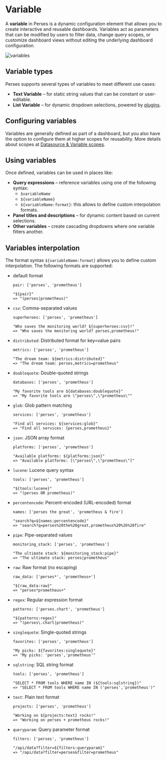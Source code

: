 # Variable

A **variable** in Perses is a dynamic configuration element that allows you to create interactive and reusable dashboards. Variables act as parameters that can be modified by users to filter data, change query scopes, or customize dashboard views without editing the underlying dashboard configuration.

![variables](https://github.com/user-attachments/assets/62d5d94b-7ceb-4bfc-ad38-a577a724b419)

## Variable types

Perses supports several types of variables to meet different use cases:

- **Text Variable** – for static string values that can be constant or user-editable.
- **List Variable** – for dynamic dropdown selections, powered by [plugins](../plugins).

## Configuring variables

Variables are generally defined as part of a dashboard, but you also have the option to configure them at higher scopes for reusability. More details about scopes at [Datasource & Variable scopes](./datasource-and-variable-scopes.md).

## Using variables

Once defined, variables can be used in places like:

- **Query expressions** – reference variables using one of the following syntax:
  - `$variableName`
  - `${variableName}`
  - `${variableName:format}`: this allows to define custom interpolation formats.
- **Panel titles and descriptions** – for dynamic content based on current selections.
- **Other variables** – create cascading dropdowns where one variable filters another.

## Variables interpolation

The format syntax `${variableName:format}` allows you to define custom interpolation. The following formats are supported:

- default format

  ```
  pair: ['perses', 'prometheus']

  "${pair}"
  => "(perses|prometheus)"
  ```

- `csv`: Comma-separated values

  ```
  superheroes: ['perses', 'prometheus']

  "Who saves the monitoring world? ${superheroes:csv}!"
  => "Who saves the monitoring world? perses,prometheus!"
  ```

- `distributed`: Distributed format for key=value pairs

  ```
  metrics: ['perses', 'prometheus']

  "The dream team: ${metrics:distributed}"
  => "The dream team: perses,metrics=prometheus"
  ```

- `doublequote`: Double-quoted strings

  ```
  databases: ['perses', 'prometheus']

  "My favorite tools are ${databases:doublequote}"
  => "My favorite tools are \"perses\",\"prometheus\""
  ```

- `glob`: Glob pattern matching

  ```
  services: ['perses', 'prometheus']

  "Find all services: ${services:glob}"
  => "Find all services: {perses,prometheus}"
  ```

- `json`: JSON array format

  ```
  platforms: ['perses', 'prometheus']

  "Available platforms: ${platforms:json}"
  => "Available platforms: [\"perses\",\"prometheus\"]"
  ```

- `lucene`: Lucene query syntax

  ```
  tools: ['perses', 'prometheus']

  "${tools:lucene}"
  => "(perses OR prometheus)"
  ```

- `percentencode`: Percent-encoded (URL-encoded) format

  ```
  names: ['perses the great', 'prometheus & fire']

  "search?q=${names:percentencode}"
  => "search?q=perses%20the%20great,prometheus%20%26%20fire"
  ```

- `pipe`: Pipe-separated values

  ```
  monitoring_stack: ['perses', 'prometheus']

  "The ultimate stack: ${monitoring_stack:pipe}"
  => "The ultimate stack: perses|prometheus"
  ```

- `raw`: Raw format (no escaping)

  ```
  raw_data: ['perses*', 'prometheus+']

  "${raw_data:raw}"
  => "perses*prometheus+"
  ```

- `regex`: Regular expression format

  ```
  patterns: ['perses.chart', 'prometheus']

  "${patterns:regex}"
  => "(perses\.chart|prometheus)"
  ```

- `singlequote`: Single-quoted strings

  ```
  favorites: ['perses', 'prometheus']

  "My picks: ${favorites:singlequote}"
  => "My picks: 'perses','prometheus'"
  ```

- `sqlstring`: SQL string format

  ```
  tools: ['perses', 'prometheus']

  "SELECT * FROM tools WHERE name IN (${tools:sqlstring})"
  => "SELECT * FROM tools WHERE name IN ('perses','prometheus')"
  ```

- `text`: Plain text format

  ```
  projects: ['perses', 'prometheus']

  "Working on ${projects:text} rocks!"
  => "Working on perses + prometheus rocks!"
  ```

- `queryparam`: Query parameter format

  ```
  filters: ['perses', 'prometheus']

  "/api/data?filter=${filters:queryparam}"
  => "/api/data?filter=perses&filter=prometheus"
  ```
